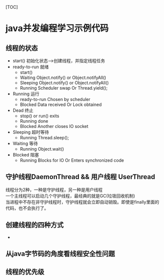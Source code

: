 [TOC]
# java并发编程学习示例代码
## 线程的状态
- start() 初始化状态-->创建线程，并指定线程任务
- ready-to-run 就绪
    - start()
    - Waiting Object.notify() or Object.notifyAll()
    - Sleeping Object.notify() or Object.notifyAll()
    - Running Scheduler swap Or Thread.yield();
- Running 运行 
    - ready-to-run Chosen by scheduler 
    - Blocked Data received Or Lock obtained
- Dead 终止
    - stop() or run() exits
    - Running done
    - Blocked Another closes IO socket
- Sleeping 超时等待
    - Running Thread.sleep();
- Waiting 等待
    - Running Object.wait()
- Blocked 阻塞
    - Running Blocks for IO Or Enters synchronized code
## 守护线程DaemonThread && 用户线程 UserThread
线程分为2种，一种是守护线程，另一种是用户线程   
一个主线程可以启动几个守护线程，最经典的就是GC(垃圾回收机制)   
当进程中不存在非守护线程时，守护线程就会立即自动销毁。即使是finally里面的代码，也不会执行了。   
## 创建线程的四种方式
- 
## 从java字节码的角度看线程安全性问题
## 线程的优先级
